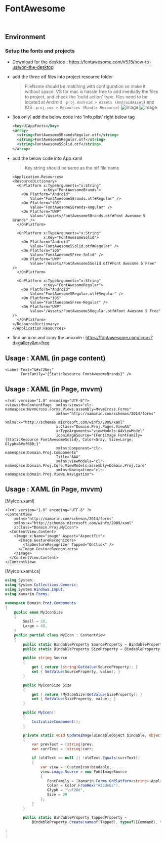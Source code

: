 # FontAwesome

```xaml
```
```c#
```

## Environment
### Setup the fonts and projects
- Download for the desktop : https://fontawesome.com/v5.15/how-to-use/on-the-desktop
- add the three otf files into project resource folder
  > FileName should be matching with configuration so make it without space.
  > VS for mac is hassle free to add imediatly the files to project, and check the 'build action' type.
  > files need to be located at Android : ``` proj.Android > Assets (AndroidAsset) ``` and IOS : ``` proj.ios > Resources (Bundle Resource) ```
  > ![image](https://user-images.githubusercontent.com/59367560/121589161-aaee9180-ca2e-11eb-86fc-6ae6ad595b60.png)
  > ![image](https://user-images.githubusercontent.com/59367560/121592098-2dc51b80-ca32-11eb-866a-fa8ac4c2d591.png)


- [ios only] add the below code into 'info.plist' right below <Dict> tag
  ```xml
  <key>UIAppFonts</key>
  <array>
    <string>FontAwesome5BrandsRegular.otf</string>
    <string>FontAwesome5Regular.otf</string>
    <string>FontAwesome5Solid.otf</string>
  </array>
  ```
  
- add the below code into App.xaml
  > Key string should be same as the otf file name
  ```xaml
  <Application.Resources>
  <ResourceDictionary> 
    <OnPlatform x:TypeArguments="x:String" 
                x:Key="FontAwesomeBrands">
      <On Platform="Android" 
          Value="FontAwesome5Brands.otf#Regular" />
      <On Platform="iOS" 
          Value="FontAwesome5Brands-Regular" />
      <On Platform="UWP" 
          Value="/Assets/FontAwesome5Brands.otf#Font Awesome 5 Brands" />
    </OnPlatform> 
    
    <OnPlatform x:TypeArguments="x:String" 
                x:Key="FontAwesomeSolid"> 
      <On Platform="Android" 
          Value="FontAwesome5Solid.otf#Regular" /> 
      <On Platform="iOS" 
          Value="FontAwesome5Free-Solid" /> 
      <On Platform="UWP" 
          Value="/Assets/FontAwesome5Solid.otf#Font Awesome 5 Free" /> 
    </OnPlatform> 
    
    <OnPlatform x:TypeArguments="x:String" 
                x:Key="FontAwesomeRegular">
      <On Platform="Android" 
          Value="FontAwesome5Regular.otf#Regular" /> 
      <On Platform="iOS" 
          Value="FontAwesome5Free-Regular" /> 
      <On Platform="UWP" 
          Value="/Assets/FontAwesome5Regular.otf#Font Awesome 5 Free" /> 
    </OnPlatform>
  </ResourceDictionary>
  </Application.Resources>
  ```

- find an icon and copy the unicode : https://fontawesome.com/icons?d=gallery&m=free
  
  
## Usage : XAML (in page content)
```xaml
<Label Text="&#xf26e;"
       FontFamily="{StaticResource FontAwesomeBrands}" />
```

## Usage : XAML (in Page, mvvm)
```xaml
<?xml version="1.0" encoding="UTF-8"?>
<views:MvxContentPage  xmlns:views="clr-namespace:MvvmCross.Forms.Views;assembly=MvvmCross.Forms"
                       xmlns="http://xamarin.com/schemas/2014/forms"
                       xmlns:x="http://schemas.microsoft.com/winfx/2009/xaml"
                       x:Class="Domain.Proj.Pages.ViewAA"
                       x:TypeArguments="viewModels:AAViewModel"
                       IconImageSource="{FontImage FontFamily={StaticResource FontAwesomeSolid}, Color=Gray, Size=Large, Glyph=&#xf080;}"
                       xmlns:Component="clr-namespace:Domain.Proj.Components"
                       Title="AAA"
                       xmlns:viewModels="clr-namespace:Domain.Proj.Core.ViewModels;assembly=Domain.Proj.Core"
                       xmlns:Navigation="clr-namespace:Domain.Proj.Views.Navigation">
```

## Usage : XAML (in Page, mvvm)
[MyIcon.xaml]
```xaml 
<?xml version="1.0" encoding="UTF-8" ?>
<ContentView
    xmlns="http://xamarin.com/schemas/2014/forms"
    xmlns:x="http://schemas.microsoft.com/winfx/2009/xaml"
    x:Class="Domain.Proj.MyIcon">
  <ContentView.Content>
    <Image x:Name="image" Aspect="AspectFit">
      <Image.GestureRecognizers>
        <TapGestureRecognizer Tapped="OnClick" />
      </Image.GestureRecognizers>
    </Image>
  </ContentView.Content>
</ContentView>
```

[MyIcon.xaml.cs]
```c# 
using System;
using System.Collections.Generic;
using System.Windows.Input;
using Xamarin.Forms;

namespace Domain.Proj.Components
{
    public enum MyIconSize
    {
        Small = 20,
        Large = 40,
    }
    public partial class MyIcon : ContentView
    {
        public static BindableProperty SourceProperty = BindableProperty.Create(nameof(Source), typeof(string), typeof(MyIcon), "", propertyChanged: UpdateImage);
        public static BindableProperty SizeProperty = BindableProperty.Create(nameof(Size), typeof(CustomIconSize), typeof(MyIcon), MyIconSize.Large, propertyChanged: UpdateSize);

        public string Source
        {
            get { return (string)GetValue(SourceProperty); }
            set { SetValue(SourceProperty, value); }
        }

        public MyIconSize Size
        {
            get { return (MyIconSize)GetValue(SizeProperty); }
            set { SetValue(SizeProperty, value); }
        }

        public MyIcon()
        {
            InitializeComponent();
        }

        private static void UpdateImage(BindableObject bindable, object prev, object curr)
        {
            var prevText = (string)prev;
            var currText = (string)curr;

            if (oldText == null || !oldText.Equals(currText))
            {
                var view = (CustomIcon)bindable;
                view.image.Source = new FontImageSource
                {
                   FontFamily = (Xamarin.Forms.OnPlatform<string>)Application.Current.Resources["FontAwesomeRegular"],
                   Color = Color.FromHex("#2cde6a"),
                   Glyph = "\uf28d",
                   Size = 20
                };
            }
        }

        public static BindableProperty TappedProperty =
            BindableProperty.Create(nameof(Tapped), typeof(ICommand), typeof(CustomIcon), null);

:
:
```
